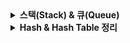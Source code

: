 <details>
<summary><strong>스택(Stack) & 큐(Queue)</strong></summary>
# 스택(Stack) & 큐(Queue) 자료구조 정리

## 1. 개념 요약

### 스택 (Stack)
- 후입선출(LIFO, Last In First Out) 구조
- 데이터의 삽입(push)과 삭제(pop)이 한쪽 끝(top)에서만 이루어짐
- 가장 마지막에 들어온 데이터가 가장 먼저 나감

### 큐 (Queue)
- 선입선출(FIFO, First In First Out) 구조
- 데이터의 삽입(enqueue)은 뒤(rear), 삭제(dequeue)는 앞(front)에서 이루어짐
- 먼저 들어온 데이터가 먼저 처리됨

---

## 2. 시간 복잡도 비교

| 연산 | 스택 | 큐 |
|------|------|-----|
| 삽입 | O(1) | O(1) |
| 삭제 | O(1) | O(1) |
| 탐색 | O(n) | O(n) |

※ 단, 배열 기반 큐에서 맨 앞 요소 삭제 시에는 O(n) 시간 소요 → 덱(deque) 구조로 보완

---

## 3. 삽입/삭제 위치와 자료구조 선택 기준

자료구조는 다음과 같은 기준으로 선택한다.

| 데이터 처리 위치 | 적절한 자료구조 | 설명 |
|------------------|------------------|------|
| 마지막(top)만 자주 다룸 | Stack | 뒤로 가기, 함수 호출 스택 등 |
| 처음부터 순서대로 처리 | Queue | 요청 대기열, BFS 탐색 등 |
| 중간 삽입/삭제 자주 발생 | Linked List | 포인터만 조정하면 되므로 효율적 |
| 빠른 탐색이 중요 | Tree / HashMap | 검색 속도 빠름 (O(log n) 또는 O(1)) |

---

## 4. 실무 적용 예시

### 스택
- 웹 브라우저 '뒤로 가기' 기능
- 함수 호출(재귀 구조 → 콜 스택)
- 화면 전환 (예: Flutter의 Navigator.push/pop)

### 큐
- 프린터 요청 처리
- 메시지 처리 시스템
- BFS(너비 우선 탐색) 구현
- 사용자 입력 처리 순서

---

## 5. 실제 프로젝트에서의 적용

| 기능 | 구조 개념 | 설명 |
|------|-----------|------|
| Flutter 화면 전환 (Navigator.push/pop) | Stack | 가장 마지막에 연 화면부터 pop하여 되돌아감 |
| Firebase 출석 처리 기록 | Queue | 먼저 찍은 출석부터 순차 처리 및 정렬 필요 |
| 재귀 기반 DFS 구현 | Stack | 호출이 스택에 쌓이며 후입선출 방식으로 탐색 수행 |

---

## 6. 결론 및 인사이트

- 자료구조는 단순히 외워서 쓰는 것이 아니라, 데이터가 어떻게 흐르고 어떤 위치에서 다뤄지는지를 기준으로 선택하는 것이 핵심이다.
- 삽입/삭제 위치와 시간 복잡도는 실무에서 코드 성능과 직결되며, 자료구조 선택의 근거가 된다.
- 실제 프로젝트를 통해 알게 모르게 스택과 큐 구조를 사용해왔으며, 이를 의식하고 구조적으로 설계하는 것이 더 나은 개발로 이어진다.
</details>
<details>
<summary><strong>Hash & Hash Table 정리</strong></summary>

## Hash & Hash Table

### 핵심 개념

- **해시 함수(Hash Function)**: 입력값을 고정된 길이의 해시값으로 변환하는 함수. (`SHA256`, `MD5`, `bcrypt` 등)
- **해시 테이블(Hash Table)**: 키를 해시값으로 변환하여 데이터를 빠르게 저장/조회하는 자료구조.
- 일반적으로 평균 시간복잡도는 **O(1)** 이며, 해시 충돌 시에는 **체이닝, 오픈 어드레싱** 등의 방식으로 해결.

---

### 실무 적용 예시

| 실무 분야 | 활용 방식 |
|-----------|------------|
| 로그인 시스템 | 비밀번호 해시 저장 (`bcrypt`, `PBKDF2`, `Argon2`) |
| 캐시 시스템 | API 응답을 해시 키로 캐싱 (`Redis`, `Memcached`) |
| Git / 버전 관리 | 커밋 해시로 버전 추적 및 변경 방지 (`SHA-1`) |
| 블록체인 | 블록 연결 및 무결성 보장 (`SHA-256`) |
| 웹 인증 | JWT 토큰 서명 (`HMAC + SHA256`) |
| 파일 무결성 검사 | 다운로드 후 해시 일치 확인 (`sha256sum`) |

---

### 면접 포인트

- **Q. 해시 테이블의 시간복잡도는?**
  - 평균: O(1), 최악: O(n) (충돌 시)

- **Q. 해시 충돌이란?**
  - 서로 다른 키가 동일한 해시값을 가질 때 발생.  
    해결 방법으로는 **체이닝(연결 리스트)** 또는 **오픈 어드레싱(빈 공간 탐색)** 사용.

- **Q. 해시 함수는 왜 단방향이어야 하는가?**
  - 보안을 위해. 해시값으로 원래 데이터를 복원할 수 없도록 설계됨.

- **Q. SHA256과 bcrypt 차이는?**
  - SHA256: 빠르지만 보안에 취약 (무작위 대입 공격 가능)  
  - bcrypt: 느리지만 안전, salt를 내부에 포함하고 반복 횟수 조절 가능

---

### 코드 예시 (Python)

* 일반 해시 사용
import hashlib
h = hashlib.sha256(b"mypassword").hexdigest()
print(h)  # 같은 입력이면 항상 같은 해시 출력

* Salt 사용 예시
import os
salt = os.urandom(16)
hashed = hashlib.pbkdf2_hmac('sha256', b"mypassword", salt, 100000)
print(hashed)

---
</details>
